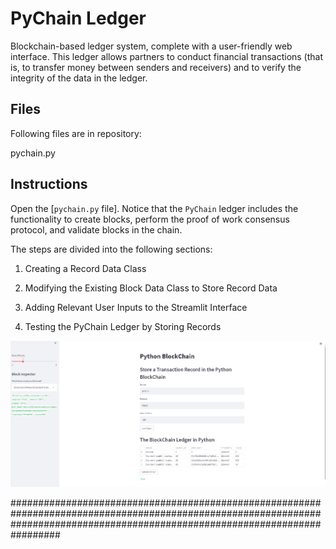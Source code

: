 # PyChain Ledger

Blockchain-based ledger system, complete with a user-friendly web interface. This ledger allows partners to conduct financial transactions (that is, to transfer money between senders and receivers) and to verify the integrity of the data in the ledger.
## Files

Following files are in repository:

pychain.py
## Instructions

Open the [`pychain.py` file]. Notice that the `PyChain` ledger includes the functionality to create blocks, perform the proof of work consensus protocol, and validate blocks in the chain.

The steps  are divided into the following sections:

1. Creating a Record Data Class

2. Modifying the Existing Block Data Class to Store Record Data

3. Adding Relevant User Inputs to the Streamlit Interface

4. Testing the PyChain Ledger by Storing Records

![alt=""](Images/Scrrenshot.png)

#################################################################################################################################################################################